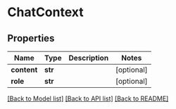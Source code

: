 # ChatContext

## Properties
Name | Type | Description | Notes
------------ | ------------- | ------------- | -------------
**content** | **str** |  | [optional] 
**role** | **str** |  | [optional] 

[[Back to Model list]](../README.md#documentation-for-models) [[Back to API list]](../README.md#documentation-for-api-endpoints) [[Back to README]](../README.md)

